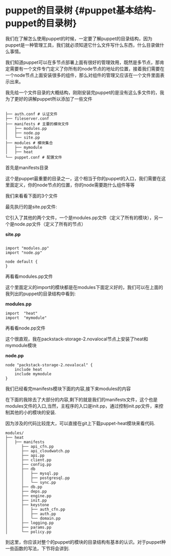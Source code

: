 # puppet的目录树 {#puppet基本结构-puppet的目录树}

我们在了解怎么使用puppet的时候，一定要了解puppet的目录结构，因为puppet是一种管理工具，我们就必须知道它什么文件写什么东西，什么目录做什么事情。

我们知道puppet可以在多节点部署上面有很好的管理效用，既然是多节点，那肯定需要有一个文件专门定义了你所有的node节点的地址的位置，接着我们需要在一个node节点上面安装很多的组件，那么对组件的管理又应该在一个文件里面表示出来。

我先给一个文件目录的大概结构，刚刚安装完puppet的是没有这么多文件的，我为了更好的讲解puppet所以添加了一些文件
```

├── auth.conf # 认证文件
├── fileserver.conf 
├── manifests # 主要的模块文件
│   ├── modules.pp
│   ├── node.pp
│   └── site.pp
├── modules # 模块集合
│   ├── mymodule
│   ├── heat
└── puppet.conf # 配置文件
```

首先是manifests目录

这个是puppet最重要的目录之一，这个相当于你的puppet的入口，我们需要在这里面定义，你的node节点的位置，你的node需要跑什么组件等等

我们来看看下面的3个文件

最先执行的是site.pp文件:

它引入了其他的两个文件，一个是modules.pp文件（定义了所有的模块），另一个是node.pp文件（定义了所有的节点）

**site.pp**

```

import "modules.pp"
import "node.pp"

node default {
}
```




再看看modules.pp文件

这个里面定义的import的模块都是在modules下面定义好的，我们可以在上面的我列出的puppet的目录结构中看到:

**modules.pp**

```
import  "heat"
import  "mymodule"
```

再看看node.pp文件

这个很直观，我在packstack-storage-2.novalocal节点上安装了heat和mymodule模块

**node.pp**

```
node "packstack-storage-2.novalocal" {
    include heat 
    include mymodule 
} 

```

我们已经看完manifests模块下面的内容,接下来modules的内容

在下面的我除去了大部分的内容,剩下的就是我们的manifests文件，这个也是modules文件的入口,当然，主程序的入口是init.pp，通过控制init.pp文件，来控制其他的小的模块的安装.

因为涉及的代码比较庞大，可以直接在git上下载puppet-heat模块来看代码.

```
modules/
├── heat
│   ├── manifests
│      ├── api_cfn.pp
│      ├── api_cloudwatch.pp
│      ├── api.pp
│      ├── client.pp
│      ├── config.pp
│      ├── db
│      │   ├── mysql.pp
│      │   ├── postgresql.pp
│      │   └── sync.pp
│      ├── db.pp
│      ├── deps.pp
│      ├── engine.pp
│      ├── init.pp
│      ├── keystone
│      │   ├── auth_cfn.pp
│      │   ├── auth.pp
│      │   └── domain.pp
│      ├── logging.pp
│      ├── params.pp
│      └── policy.pp

```

到这里，你应该对整个的puppet的模块的目录结构有基本的认识。对于puppet种一些函数的写法，下节将会讲到.

